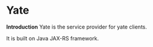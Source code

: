 # Yate
**Introduction**
Yate is the service provider for yate clients.

It is built on Java JAX-RS framework.
